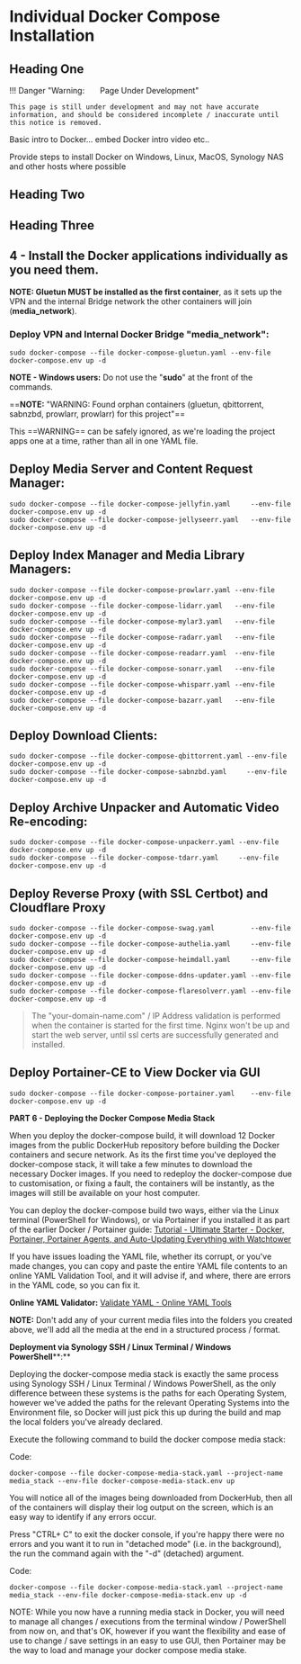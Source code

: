 # Individual Docker Compose Installation

## Heading One

!!! Danger "Warning: &nbsp; &nbsp; &nbsp; Page Under Development"

    This page is still under development and may not have accurate information, and should be considered incomplete / inaccurate until this notice is removed.



Basic intro to Docker... embed Docker intro video etc..

Provide steps to install Docker on Windows, Linux, MacOS, Synology NAS and other hosts where possible


## Heading Two

## Heading Three



## 4 - Install the Docker applications individually as you need them.

**NOTE: Gluetun MUST be installed as the first container**, as it sets up the VPN and the internal Bridge network the other containers will join (**media_network**).


### Deploy VPN and Internal Docker Bridge "media_network":
```
sudo docker-compose --file docker-compose-gluetun.yaml --env-file docker-compose.env up -d
```
**NOTE - Windows users:** Do not use the "**sudo**" at the front of the commands.

==**NOTE:**  "WARNING: Found orphan containers (gluetun, qbittorrent, sabnzbd, prowlarr, prowlarr) for this project"==

This ==WARNING== can be safely ignored, as we're loading the project apps one at a time, rather than all in one YAML file.

## Deploy Media Server and Content Request Manager:
```
sudo docker-compose --file docker-compose-jellyfin.yaml     --env-file docker-compose.env up -d
sudo docker-compose --file docker-compose-jellyseerr.yaml   --env-file docker-compose.env up -d
```


## Deploy Index Manager and Media Library Managers:
```
sudo docker-compose --file docker-compose-prowlarr.yaml --env-file docker-compose.env up -d
sudo docker-compose --file docker-compose-lidarr.yaml   --env-file docker-compose.env up -d
sudo docker-compose --file docker-compose-mylar3.yaml   --env-file docker-compose.env up -d
sudo docker-compose --file docker-compose-radarr.yaml   --env-file docker-compose.env up -d
sudo docker-compose --file docker-compose-readarr.yaml  --env-file docker-compose.env up -d
sudo docker-compose --file docker-compose-sonarr.yaml   --env-file docker-compose.env up -d
sudo docker-compose --file docker-compose-whisparr.yaml --env-file docker-compose.env up -d
sudo docker-compose --file docker-compose-bazarr.yaml   --env-file docker-compose.env up -d
```


## Deploy Download Clients:
```
sudo docker-compose --file docker-compose-qbittorrent.yaml --env-file docker-compose.env up -d
sudo docker-compose --file docker-compose-sabnzbd.yaml     --env-file docker-compose.env up -d
```


## Deploy Archive Unpacker and Automatic Video Re-encoding:
```
sudo docker-compose --file docker-compose-unpackerr.yaml --env-file docker-compose.env up -d
sudo docker-compose --file docker-compose-tdarr.yaml     --env-file docker-compose.env up -d
```


## Deploy Reverse Proxy (with SSL Certbot) and Cloudflare Proxy
```
sudo docker-compose --file docker-compose-swag.yaml         --env-file docker-compose.env up -d
sudo docker-compose --file docker-compose-authelia.yaml     --env-file docker-compose.env up -d
sudo docker-compose --file docker-compose-heimdall.yaml     --env-file docker-compose.env up -d
sudo docker-compose --file docker-compose-ddns-updater.yaml --env-file docker-compose.env up -d
sudo docker-compose --file docker-compose-flaresolverr.yaml --env-file docker-compose.env up -d
```
>The "your-domain-name.com" / IP Address validation is performed when the container is started for the first time. Nginx won't be up and start the web server, until ssl certs are successfully generated and installed.

## Deploy Portainer-CE to View Docker via GUI
```
sudo docker-compose --file docker-compose-portainer.yaml    --env-file docker-compose.env up -d
```







  
**PART 6 - Deploying the Docker Compose Media Stack**  
  
  
When you deploy the docker-compose build, it will download 12 Docker images from the public DockerHub repository before building the Docker containers and secure network. As its the first time you've deployed the docker-compose stack, it will take a few minutes to download the necessary Docker images. If you need to redeploy the docker-compose due to customisation, or fixing a fault, the containers will be instantly, as the images will still be available on your host computer.  
  
You can deploy the docker-compose build two ways, either via the Linux terminal (PowerShell for Windows), or via Portainer if you installed it as part of the earlier Docker / Portainer guide: [Tutorial - Ultimate Starter - Docker, Portainer, Portainer Agents, and Auto-Updating Everything with Watchtower](https://www.synoforum.com/resources/ultimate-starter-docker-portainer-portainer-agents-and-auto-updating-everything-with-watchtower.183/)  
  
If you have issues loading the YAML file, whether its corrupt, or you've made changes, you can copy and paste the entire YAML file contents to an online YAML Validation Tool, and it will advise if, and where, there are errors in the YAML code, so you can fix it.  
  
**Online YAML Validator:** [Validate YAML - Online YAML Tools](https://onlineyamltools.com/validate-yaml)  
  
**NOTE:** Don't add any of your current media files into the folders you created above, we'll add all the media at the end in a structured process / format.  
  
  
**Deployment via Synology SSH / Linux Terminal / Windows** **PowerShell****:**  
  
Deploying the docker-compose media stack is exactly the same process using Synology SSH / Linux Terminal / Windows PowerShell, as the only difference between these systems is the paths for each Operating System, however we've added the paths for the relevant Operating Systems into the Environment file, so Docker will just pick this up during the build and map the local folders you've already declared.  
  
Execute the following command to build the docker compose media stack:  
  

Code:

    docker-compose --file docker-compose-media-stack.yaml --project-name media_stack --env-file docker-compose-media-stack.env up

  
You will notice all of the images being downloaded from DockerHub, then all of the containers will display their log output on the screen, which is an easy way to identify if any errors occur.  
  
Press "CTRL+ C" to exit the docker console, if you're happy there were no errors and you want it to run in "detached mode" (i.e. in the background), the run the command again with the "-d" (detached) argument.  
  

Code:

    docker-compose --file docker-compose-media-stack.yaml --project-name media_stack --env-file docker-compose-media-stack.env up -d

  
NOTE: While you now have a running media stack in Docker, you will need to manage all changes / executions from the terminal window / PowerShell from now on, and that's OK, however if you want the flexibility and ease of use to change / save settings in an easy to use GUI, then Portainer may be the way to load and manage your docker compose media stake.  
  